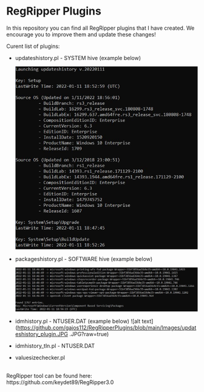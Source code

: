 # RegRipper Plugins

In this repository you can find all RegRipper plugins that I have created. We encourage you to improve them and update these changes!

Curent list of plugins:

- updateshistory.pl - SYSTEM hive (example below)

  ![alt text](https://github.com/gajos112/RegRipperPlugins/blob/main/Images/updateshistory_plugin.JPG?raw=true)


- packageshistory.pl - SOFTWARE hive (example below)

  ![alt text](https://github.com/gajos112/RegRipperPlugins/blob/main/Images/packageshistory_plugin.JPG?raw=true)
  
 - idmhistory.pl - NTUSER.DAT  (example below)
  ![alt text](https://github.com/gajos112/RegRipperPlugins/blob/main/Images/updateshistory_plugin.JPG .JPG?raw=true)


 - idmhistory_tln.pl - NTUSER.DAT


- valuesizechecker.pl


</br>
RegRipper tool can be found here: https://github.com/keydet89/RegRipper3.0
